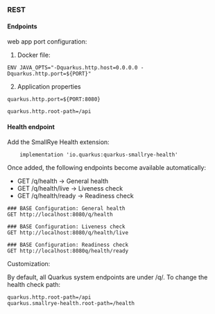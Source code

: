 
### REST

#### Endpoints

web app port configuration:

1. Docker file:

```
ENV JAVA_OPTS="-Dquarkus.http.host=0.0.0.0 -Dquarkus.http.port=${PORT}"
```

2. Application properties

```
quarkus.http.port=${PORT:8080}
```

```
quarkus.http.root-path=/api
```

#### Health endpoint

Add the SmallRye Health extension:

```
    implementation 'io.quarkus:quarkus-smallrye-health'
```

Once added, the following endpoints become available automatically:

* GET /q/health → General health
* GET /q/health/live → Liveness check
* GET /q/health/ready → Readiness check

```
### BASE Configuration: General health
GET http://localhost:8080/q/health

### BASE Configuration: Liveness check
GET http://localhost:8080/q/health/live

### BASE Configuration: Readiness check
GET http://localhost:8080q/health/ready
```

Customization:

By default, all Quarkus system endpoints are under /q/. To change the health check path:

```
quarkus.http.root-path=/api
quarkus.smallrye-health.root-path=/health
```
